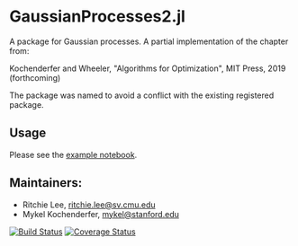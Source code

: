 # GaussianProcesses2.jl

A package for Gaussian processes.  A partial implementation of the chapter from:

Kochenderfer and Wheeler, "Algorithms for Optimization", MIT Press, 2019 (forthcoming)

The package was named to avoid a conflict with the existing registered package.

## Usage

Please see the [example notebook](http://nbviewer.ipython.org/github/sisl/GaussianProcesses2.jl/blob/master/notebooks/Regression1D.ipynb).

## Maintainers:

* Ritchie Lee, ritchie.lee@sv.cmu.edu
* Mykel Kochenderfer, mykel@stanford.edu

[![Build Status](https://travis-ci.org/sisl/GaussianProcesses2.jl.svg?branch=master)](https://travis-ci.org/sisl/GaussianProcesses2.jl) [![Coverage Status](https://coveralls.io/repos/sisl/GaussianProcesses2.jl/badge.svg?branch=master&service=github)](https://coveralls.io/github/sisl/GaussianProcesses2.jl?branch=master)
